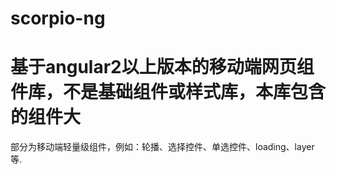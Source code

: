 # scorpio-ng
# 基于angular2以上版本的移动端网页组件库，不是基础组件或样式库，本库包含的组件大
部分为移动端轻量级组件，例如：轮播、选择控件、单选控件、loading、layer等.

